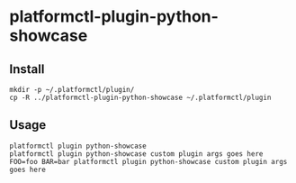 # platformctl-plugin-python-showcase

## Install

```shell
mkdir -p ~/.platformctl/plugin/
cp -R ../platformctl-plugin-python-showcase ~/.platformctl/plugin
```

## Usage

```shell
platformctl plugin python-showcase
platformctl plugin python-showcase custom plugin args goes here
FOO=foo BAR=bar platformctl plugin python-showcase custom plugin args goes here
```
